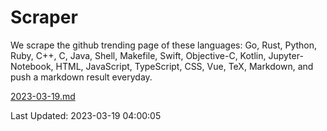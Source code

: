 # Scraper

We scrape the github trending page of these languages: Go, Rust, Python, Ruby, C++, C, Java, Shell, Makefile, Swift, Objective-C, Kotlin, Jupyter-Notebook, HTML, JavaScript, TypeScript, CSS, Vue, TeX, Markdown, and push a markdown result everyday.

[2023-03-19.md](https://github.com/yangwenmai/github-trending-backup/blob/master/2023-03-19.md)

Last Updated: 2023-03-19 04:00:05